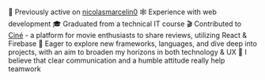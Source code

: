 🔄 Previously active on [nicolasmarcelin0](https://github.com/nicolasmarcelin0)
🕸️ Experience with web development
🎓 Graduated from a technical IT course
🎬 Contributed to 
[Ciné](https://github.com/Sapucai-Socket/New-Website-Movie) - a platform for movie enthusiasts to share reviews, utilizing React & Firebase
🚀 Eager to explore new frameworks, languages, and dive deep into projects, with an aim to broaden my horizons in both technology & UX
💬 I believe that clear communication and a humble attitude really help teamwork
